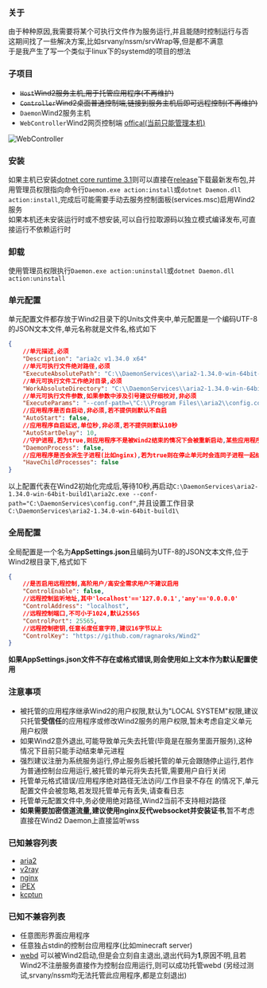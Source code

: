 ### 关于
由于种种原因,我需要将某个可执行文件作为服务运行,并且能随时控制运行与否  
这期间找了一些解决方案,比如srvany/nssm/srvWrap等,但是都不满意  
于是我产生了写一个类似于linux下的systemd的项目的想法  

### 子项目
- ~~`Host`Wind2服务主机,用于托管应用程序(不再维护)~~
- ~~`Controller`Wind2桌面普通控制端,链接到服务主机后即可远程控制(不再维护)~~
- `Daemon`Wind2服务主机
- `WebController`Wind2网页控制端 [offical(当前只能管理本机)](http://w2c.ragnaroks.org/)

![WebController](https://i.imgur.com/rYLQ2f2.png)

### 安装
如果主机已安装[dotnet core runtime 3.1](https://dotnet.microsoft.com/download/dotnet-core/3.1)则可以直接在[release](https://github.com/ragnaroks/Wind2/releases)下载最新发布包,并用管理员权限指向命令行`Daemon.exe action:install`或`dotnet Daemon.dll action:install`,完成后可能需要手动去服务控制面板(services.msc)启用Wind2服务  
如果本机还未安装运行时或不想安装,可以自行拉取源码以独立模式编译发布,可直接运行不依赖运行时

### 卸载
使用管理员权限执行`Daemon.exe action:uninstall`或`dotnet Daemon.dll action:uninstall`

### 单元配置
单元配置文件都存放于Wind2目录下的Units文件夹中,单元配置是一个编码UTF-8的JSON文本文件,单元名称就是文件名,格式如下
```json
{
    //单元描述,必须
    "Description": "aria2c v1.34.0 x64"
    //单元可执行文件绝对路径,必须
    "ExecuteAbsolutePath": "C:\\DaemonServices\\aria2-1.34.0-win-64bit-build1\\aria2c.exe",
    //单元可执行文件工作绝对目录,必须
    "WorkAbsoluteDirectory": "C:\\DaemonServices\\aria2-1.34.0-win-64bit-build1\\",
    //单元可执行文件参数,如果参数中涉及引号建议仔细校对,非必须
    "ExecuteParams": "--conf-path=\"C:\\Program Files\\aria2\\config.conf\"",
    //应用程序是否自启动,非必须,若不提供则默认不自启
    "AutoStart": false,
    //应用程序自启延迟,单位秒,非必须,若不提供则默认10秒
    "AutoStartDelay": 10,
    //守护进程,若为true,则应用程序不是被Wind2结束的情况下会被重新启动,某些应用程序会自行退出(比如检测到配置异常),且退出代码不等于0,可能导致无限循环启动,除非应用程序本身设计有误,否则不建议设置为true
    "DaemonProcess": false,
    //应用程序是否会派生子进程(比如nginx),若为true则在停止单元时会连同子进程一起结束
    "HaveChildProcesses": false
}
```
以上配置代表在Wind2初始化完成后,等待10秒,再启动`C:\DaemonServices\aria2-1.34.0-win-64bit-build1\aria2c.exe --conf-path="C:\DaemonServices\config.conf"`,并且设置工作目录`C:\DaemonServices\aria2-1.34.0-win-64bit-build1\`

### 全局配置
全局配置是一个名为**AppSettings.json**且编码为UTF-8的JSON文本文件,位于Wind2根目录下,格式如下
```json
{
    //是否启用远程控制,高阶用户/高安全需求用户不建议启用
    "ControlEnable": false,
    //远程控制监听地址,其中'localhost'=='127.0.0.1','any'=='0.0.0.0'
    "ControlAddress": "localhost",
    //远程控制端口,不可小于1024,默认25565
    "ControlPort": 25565,
    //远程控制密钥,任意长度任意字符,建议16字节以上
    "ControlKey": "https://github.com/ragnaroks/Wind2"
}
```
**如果AppSettings.json文件不存在或格式错误,则会使用如上文本作为默认配置使用**

### 注意事项
- 被托管的应用程序继承Wind2的用户权限,默认为"LOCAL SYSTEM"权限,建议只托管**受信任**的应用程序或修改Wind2服务的用户权限,暂未考虑自定义单元用户权限
- 如果Wind2意外退出,可能导致单元失去托管(毕竟是在服务里面开服务),这种情况下目前只能手动结束单元进程
- 强烈建议注册为系统服务运行,停止服务后被托管的单元会跟随停止运行,若作为普通控制台应用运行,被托管的单元将失去托管,需要用户自行关闭
- 托管单元格式错误/应用程序绝对路径无法访问/工作目录不存在 的情况下,单元配置文件会被忽略,若发现托管单元有丢失,请查看日志
- 托管单元配置文件中,务必使用绝对路径,Wind2当前不支持相对路径
- **如果需要加密信道流量,建议使用nginx反代websocket并安装证书**,暂不考虑直接在Wind2 Daemon上直接监听wss

### 已知兼容列表
- [aria2](https://github.com/aria2/aria2)
- [v2ray](https://github.com/v2ray/v2ray-core)
- [nginx](https://github.com/nginx/nginx)
- [iPEX](https://github.com/ragnaroks/ipex)
- [kcptun](https://github.com/xtaci/kcptun)

### 已知不兼容列表
- 任意图形界面应用程序
- 任意独占stdin的控制台应用程序(比如minecraft server)
- [webd](https://webd.cf/) 可以被Wind2启动,但是会立刻自主退出,退出代码为**1**,原因不明,且若Wind2不注册服务直接作为控制台应用运行,则可以成功托管webd (另经过测试,srvany/nssm均无法托管此应用程序,都是立刻退出)

